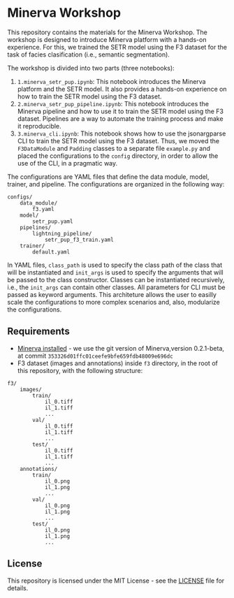 # Minerva Workshop

This repository contains the materials for the Minerva Workshop. The workshop is designed to introduce Minerva platform with a hands-on experience. 
For this, we trained the SETR model using the F3 dataset for the task of facies clasification (i.e., semantic segmentation). 

The workshop is divided into two parts (three notebooks):
1. `1.minerva_setr_pup.ipynb`: This notebook introduces the Minerva platform and the SETR model. It also provides a hands-on experience on how to train the SETR model using the F3 dataset.
2. `2.minerva_setr_pup_pipeline.ipynb`: This notebook introduces the Minerva pipeline and how to use it to train the SETR model using the F3 dataset. Pipelines are a way to automate the training process and make it reproducible.
3. `3.minerva_cli.ipynb`: This notebook shows how to use the jsonargparse CLI to train the SETR model using the F3 dataset. Thus, we moved the `F3DataModule` and `Padding` classes to a separate file `example.py` and placed the configurations to the `config` directory, in order to allow the use of the CLI, in a pragmatic way.

The configurations are YAML files that define the data module, model, trainer, and pipeline. The configurations are organized in the following way:
```
configs/
    data_module/
        f3.yaml
    model/
        setr_pup.yaml
    pipelines/
        lightning_pipeline/
            setr_pup_f3_train.yaml
    trainer/
        default.yaml
```

In YAML files, `class_path` is used to specify the class path of the class that will be instantiated and `init_args` is used to specify the arguments that will be passed to the class constructor. Classes can be instantiated recursively, i.e., the `init_args` can contain other classes. All parameters for CLI must be passed as keyword arguments.
This architeture allows the user to easilly scale the configurations to more complex scenarios and, also, modularize the configurations.


## Requirements

- [Minerva installed](https://github.com/discovery-unicamp/Minerva) - we use the git version of Minerva,version 0.2.1-beta, at commit `353326d01ffc01ceefe9bfe659fdb48009e696dc` 
- F3 dataset (images and annotations) inside `f3` directory, in the root of this repository, with the following structure:
```
f3/
    images/
        train/
            il_0.tiff
            il_1.tiff
            ...
        val/
            il_0.tiff
            il_1.tiff
            ...
        test/
            il_0.tiff
            il_1.tiff
            ...
    annotations/
        train/
            il_0.png
            il_1.png
            ...
        val/
            il_0.png
            il_1.png
            ...
        test/
            il_0.png
            il_1.png
            ...
``` 

## License

This repository is licensed under the MIT License - see the [LICENSE](LICENSE) file for details.
